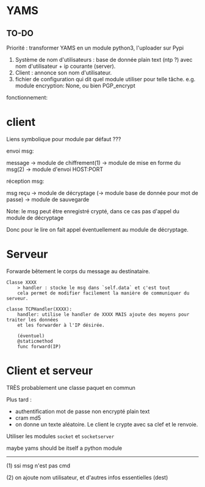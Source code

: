 # YAMS

## TO-DO

Priorité : transformer YAMS en un module python3, l'uploader sur Pypi

1. Système de nom d'utilisateurs : base de donnée plain text (ntp ?) avec nom
d'utilisateur + ip courante (server).
2. Client : annonce son nom d'utilisateur.
3. fichier de configuration qui dit quel module utiliser pour telle tâche.
e.g. module encryption: None, ou bien PGP_encrypt

fonctionnement:

# client

Liens symbolique pour module par défaut ???

envoi msg:

message -> module de chiffrement(1) -> module de mise en forme du msg(2) -> module d'envoi HOST:PORT

réception msg:

msg reçu -> module de décryptage (-> module base de donnée pour mot de passe) -> module de sauvegarde

Note: le msg peut être enregistré crypté, dans ce cas pas d'appel du module de décryptage

Donc pour le lire on fait appel éventuellement au module de décryptage.

# Serveur

Forwarde bêtement le corps du message au destinataire.

```
Classe XXXX
	> handler : stocke le msg dans `self.data` et c'est tout
	cela permet de modifier facilement la manière de communiquer du serveur.

classe TCPHandler(XXXX):
	handler: utilise le handler de XXXX MAIS ajoute des moyens pour traiter les données
	et les forwarder à l'IP désirée.

	(éventuel)
	@staticmethod
	func forward(IP)
```

# Client et serveur

TRÈS probablement une classe paquet en commun


Plus tard :
- authentification mot de passe non encrypté plain text
- cram md5
- on donne un texte aléatoire. Le client le crypte avec sa clef et
le renvoie.

Utiliser les modules `socket` et `socketserver`

maybe yams should be itself a python module

---

(1) ssi msg n'est pas cmd

(2) on ajoute nom utilisateur, et d'autres infos essentielles (dest)
